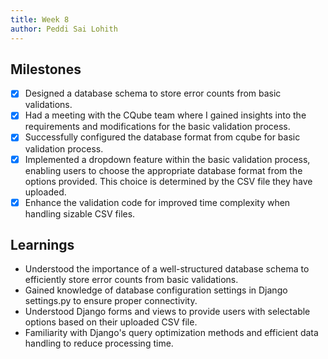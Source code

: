 ```yaml
---
title: Week 8
author: Peddi Sai Lohith
---
```


## Milestones

- [x] Designed a database schema to store error counts from basic validations.
- [x] Had a meeting with the CQube team where I gained insights into the requirements and modifications for the basic validation process.
- [x] Successfully configured the database format from cqube for basic validation process.
- [x] Implemented a dropdown feature within the basic validation process, enabling users to choose the appropriate database format from the options provided. This choice is determined by the CSV file they have uploaded.
- [x] Enhance the validation code for improved time complexity when handling sizable CSV files.

## Learnings

- Understood the importance of a well-structured database schema to efficiently store error counts from basic validations.
- Gained knowledge of database configuration settings in Django settings.py to ensure proper connectivity.
- Understood Django forms and views to provide users with selectable options based on their uploaded CSV file.
- Familiarity with Django's query optimization methods and efficient data handling to reduce processing time.
